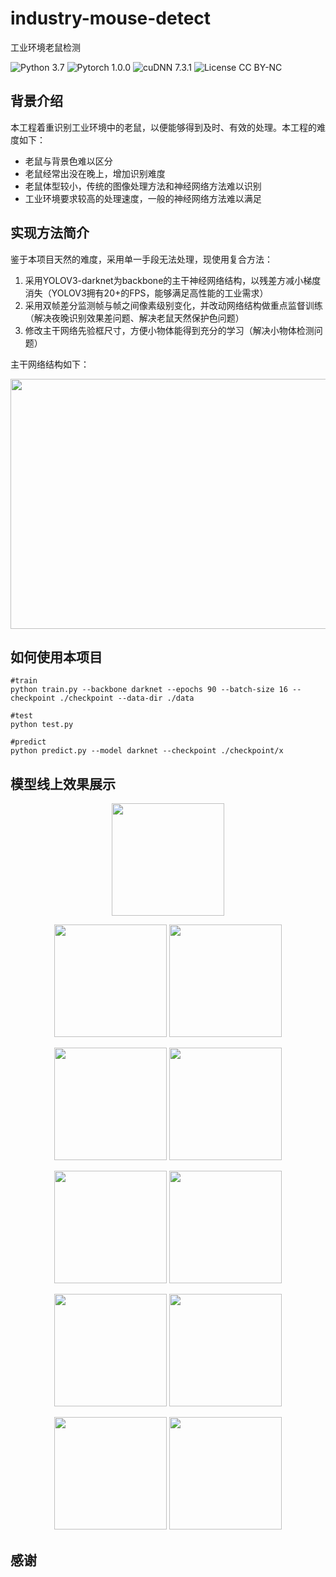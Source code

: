 # industry-mouse-detect
工业环境老鼠检测

![Python 3.7](https://img.shields.io/badge/python-3.7-green.svg?style=plastic)
![Pytorch 1.0.0](https://img.shields.io/badge/pytorch-1.0.0-green.svg?style=plastic)
![cuDNN 7.3.1](https://img.shields.io/badge/cudnn-7.3.1-green.svg?style=plastic)
![License CC BY-NC](https://img.shields.io/badge/license-CC_BY--NC-green.svg?style=plastic)

## 背景介绍
本工程着重识别工业环境中的老鼠，以便能够得到及时、有效的处理。本工程的难度如下：
- 老鼠与背景色难以区分
- 老鼠经常出没在晚上，增加识别难度
- 老鼠体型较小，传统的图像处理方法和神经网络方法难以识别 
- 工业环境要求较高的处理速度，一般的神经网络方法难以满足
## 实现方法简介
鉴于本项目天然的难度，采用单一手段无法处理，现使用复合方法：
1. 采用YOLOV3-darknet为backbone的主干神经网络结构，以残差方减小梯度消失（YOLOV3拥有20+的FPS，能够满足高性能的工业需求）
2. 采用双帧差分监测帧与帧之间像素级别变化，并改动网络结构做重点监督训练（解决夜晚识别效果差问题、解决老鼠天然保护色问题）
3. 修改主干网络先验框尺寸，方便小物体能得到充分的学习（解决小物体检测问题）

主干网络结构如下：
<div align=left>
  <img width=900 height=400 src="https://github.com/yangbisheng2009/industry-mouse-detect/blob/master/image/yolo-struct.jpg" >
</div>

## 如何使用本项目
```shell
#train
python train.py --backbone darknet --epochs 90 --batch-size 16 --checkpoint ./checkpoint --data-dir ./data

#test
python test.py

#predict
python predict.py --model darknet --checkpoint ./checkpoint/x
```
## 模型线上效果展示
<p align="center">
    <img src="https://github.com/yangbisheng2009/industry-mouse-detect/blob/master/image/mouse1.jpg", height="180">
</p>
<p align="center">
    <img src="https://github.com/yangbisheng2009/industry-mouse-detect/blob/master/image/mouse4.jpg", height="180">
    <img src="https://github.com/yangbisheng2009/industry-mouse-detect/blob/master/image/mouse3.jpg", height="180">
</p>
<p align="center">
    <img src="https://github.com/yangbisheng2009/industry-mouse-detect/blob/master/image/09979.jpg", height="180">
    <img src="https://github.com/yangbisheng2009/industry-mouse-detect/blob/master/image/10976.jpg", height="180">
</p>
<p align="center">
    <img src="https://github.com/yangbisheng2009/industry-mouse-detect/blob/master/image/09981.jpg", height="180">
    <img src="https://github.com/yangbisheng2009/industry-mouse-detect/blob/master/image/09982.jpg", height="180">
</p>
<p align="center">
    <img src="https://github.com/yangbisheng2009/industry-mouse-detect/blob/master/image/09983.jpg", height="180">
    <img src="https://github.com/yangbisheng2009/industry-mouse-detect/blob/master/image/10966.jpg", height="180">
</p>
<p align="center">
    <img src="https://github.com/yangbisheng2009/industry-mouse-detect/blob/master/image/10969.jpg", height="180">
    <img src="https://github.com/yangbisheng2009/industry-mouse-detect/blob/master/image/10971.jpg", height="180">
</p>

## 感谢
